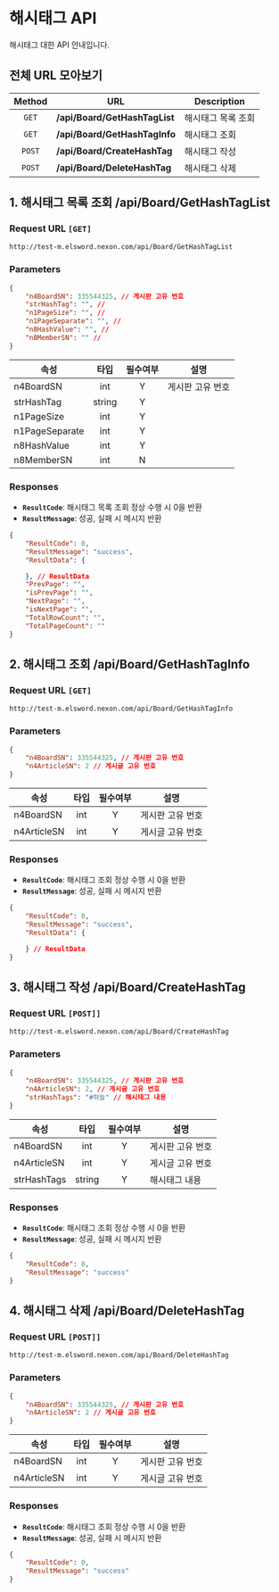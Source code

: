 # 해시태그 API
해시태그 대한 API 안내입니다.

## 전체 URL 모아보기
| Method | URL | Description |
| :----: | ---- | ---- |
| `GET` | **/api/Board/GetHashTagList** | 해시태그 목록 조회 |
| `GET` | **/api/Board/GetHashTagInfo** | 해시태그 조회 |
| `POST` | **/api/Board/CreateHashTag** | 해시태그 작성 |
| `POST` | **/api/Board/DeleteHashTag** | 해시태그 삭제 |


## 1. 해시태그 목록 조회 /api/Board/GetHashTagList
### Request URL `[GET]`
```
http://test-m.elsword.nexon.com/api/Board/GetHashTagList
```

### Parameters
```json
{
	"n4BoardSN": 335544325, // 게시판 고유 번호
	"strHashTag": "", // 
	"n1PageSize": "", // 
	"n1PageSeparate": "", // 
	"n8HashValue": "", // 
	"n8MemberSN": "" // 
}
```

| 속성 | 타입 | 필수여부 | 설명 |
| ---- | :----: | :----: | ---- |
| n4BoardSN | int | Y | 게시판 고유 번호 |
| strHashTag | string | Y |  |
| n1PageSize | int | Y |  |
| n1PageSeparate | int | Y |  |
| n8HashValue | int | Y |  |
| n8MemberSN | int | N |  |

### Responses
* **`ResultCode`**: 해시태그 목록 조회 정상 수행 시 0을 반환
* **`ResultMessage`**: 성공, 실패 시 메시지 반환

```json
{
	"ResultCode": 0,
	"ResultMessage": "success",
	"ResultData": {

	}, // ResultData
	"PrevPage": "",
	"isPrevPage": "",
	"NextPage": "",
	"isNextPage": "",
	"TotalRowCount": "",
	"TotalPageCount": ""
}
```

## 2. 해시태그 조회 /api/Board/GetHashTagInfo
### Request URL `[GET]`
```
http://test-m.elsword.nexon.com/api/Board/GetHashTagInfo
```

### Parameters
```json
{
	"n4BoardSN": 335544325, // 게시판 고유 번호
	"n4ArticleSN": 2 // 게시글 고유 번호
}
```

| 속성 | 타입 | 필수여부 | 설명 |
| ---- | :----: | :----: | ---- |
| n4BoardSN | int | Y | 게시판 고유 번호 |
| n4ArticleSN | int | Y | 게시글 고유 번호 |

### Responses
* **`ResultCode`**: 해시태그 조회 정상 수행 시 0을 반환
* **`ResultMessage`**: 성공, 실패 시 메시지 반환

```json
{
	"ResultCode": 0,
	"ResultMessage": "success",
	"ResultData": {

	} // ResultData
}
```

## 3. 해시태그 작성 /api/Board/CreateHashTag
### Request URL `[POST]]`
```
http://test-m.elsword.nexon.com/api/Board/CreateHashTag
```

### Parameters
```json
{
	"n4BoardSN": 335544325, // 게시판 고유 번호
	"n4ArticleSN": 2, // 게시글 고유 번호
	"strHashTags": "#하늘" // 해시태그 내용
}
```

| 속성 | 타입 | 필수여부 | 설명 |
| ---- | :----: | :----: | ---- |
| n4BoardSN | int | Y | 게시판 고유 번호 |
| n4ArticleSN | int | Y | 게시글 고유 번호 |
| strHashTags | string | Y | 해시태그 내용 |

### Responses
* **`ResultCode`**: 해시태그 조회 정상 수행 시 0을 반환
* **`ResultMessage`**: 성공, 실패 시 메시지 반환

```json
{
	"ResultCode": 0,
	"ResultMessage": "success"
}
```

## 4. 해시태그 삭제 /api/Board/DeleteHashTag
### Request URL `[POST]]`
```
http://test-m.elsword.nexon.com/api/Board/DeleteHashTag
```

### Parameters
```json
{
	"n4BoardSN": 335544325, // 게시판 고유 번호
	"n4ArticleSN": 2 // 게시글 고유 번호
}
```

| 속성 | 타입 | 필수여부 | 설명 |
| ---- | :----: | :----: | ---- |
| n4BoardSN | int | Y | 게시판 고유 번호 |
| n4ArticleSN | int | Y | 게시글 고유 번호 |

### Responses
* **`ResultCode`**: 해시태그 조회 정상 수행 시 0을 반환
* **`ResultMessage`**: 성공, 실패 시 메시지 반환

```json
{
	"ResultCode": 0,
	"ResultMessage": "success"
}
```
